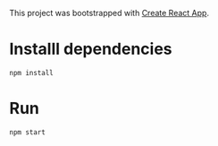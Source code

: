 This project was bootstrapped with [Create React App](https://github.com/facebookincubator/create-react-app).

# Installl dependencies
```
npm install
```
# Run
```
npm start
```